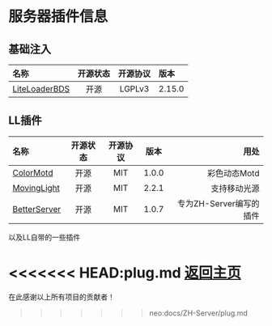 # 服务器插件信息

## 基础注入

| 名称 | 开源状态 | 开源协议 | 版本 |
| :----- | :-----: | :-----: | :----- |
| [LiteLoaderBDS](https://github.com/LiteLDev/LiteLoaderBDS/ "LiteLoaderBDS") | 开源 | LGPLv3 | 2.15.0 |

## LL插件

| 名称 | 开源状态 | 开源协议 | 版本 | 用处 |
| :----- | :-----: | :-----: | :-----: | -----: |
| [ColorMotd](https://github.com/ShrBox/ColorMotd/ "ColorMotd") | 开源 | MIT | 1.0.0 | 彩色动态Motd |
| [MovingLight](https://github.com/Redbeanw44602/MovingLight "MovingLight") | 开源 | MIT | 2.2.1 | 支持移动光源 |
| [BetterServer](https://github.com/FTS427/BetterServer "BetterServer") | 开源 | MIT | 1.0.7 | 专为ZH-Server编写的插件 |

以及LL自带的一些插件

<<<<<<< HEAD:plug.md
[返回主页](/README.md "点我返回主页 QwQ")
=======
在此感谢以上所有项目的贡献者！

>>>>>>> neo:docs/ZH-Server/plug.md
